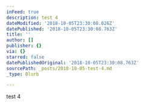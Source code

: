 ```yaml
---
inFeed: true
description: test 4
dateModified: '2018-10-05T23:30:08.026Z'
datePublished: '2018-10-05T23:30:08.763Z'
title: ''
author: []
publisher: {}
via: {}
starred: false
datePublishedOriginal: '2018-10-05T23:30:08.763Z'
sourcePath: _posts/2018-10-05-test-4.md
_type: Blurb

---
```

test 4